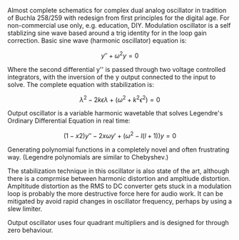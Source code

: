 Almost complete schematics for complex dual analog oscillator in tradition of Buchla 258/259 with redesign from first principles for the digital age. For non-commercial use only, e.g. education, DIY.
Modulation oscillator is a self stablizing sine wave based around a trig identity for in the loop gain correction. Basic sine wave (harmonic oscillator) equation is:

$$ y′′+ω^2y=0 $$

Where the second differential y'' is passed through two voltage controlled integrators, with the inversion of the y output connected to the input to solve. The complete equation with stabilization is:

$$ \lambda^2 - 2k \epsilon \lambda + (\omega^2 + k^2 \epsilon^2) = 0 $$


Output oscillator is a variable harmonic wavetable that solves Legendre's Ordinary Differential Equation in real time:

$$
(1−x2)y′′−2xωy′+(ω^2−l(l+1))y=0
$$

Generating polynomial functions in a completely novel and often frustrating way. (Legendre polynomials are similar to Chebyshev.)

The stabilization technique in this oscillator is also state of the art, although there is a comprmise between harmonic distortion and ampltiude distortion. Ampltitude distortion as the RMS to DC converter gets stuck in a modulation loop is probably the more destructive force here for audio work. It can be mitigated by avoid rapid changes in oscillator frequency, perhaps by using a slew limiter.

Output oscillator uses four quadrant multipliers and is designed for through zero behaviour.
